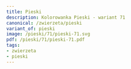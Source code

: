 ```yaml
---
title: Pieski
description: Kolorowanka Pieski - wariant 71
canonical: /zwierzeta/pieski
variant_of: pieski
image: /pieski/71/pieski-71.svg
pdf: /pieski/71/pieski-71.pdf
tags:
- zwierzeta
- pieski
---
```

